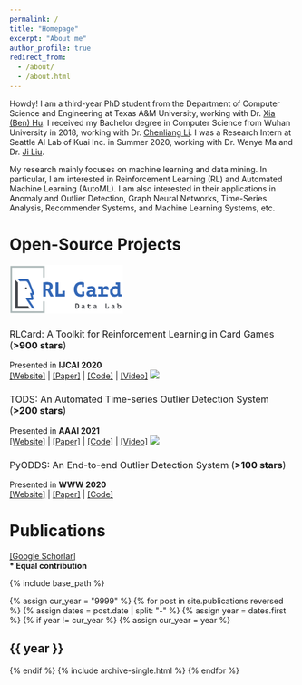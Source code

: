 ```yaml
---
permalink: /
title: "Homepage"
excerpt: "About me"
author_profile: true
redirect_from: 
  - /about/
  - /about.html
---
```


Howdy! I am a third-year PhD student from the Department of Computer Science and Engineering at Texas A&M University, working with Dr. [Xia (Ben) Hu](http://faculty.cs.tamu.edu/xiahu/). I received my Bachelor degree in Computer Science from Wuhan University in 2018, working with Dr. [Chenliang Li](http://www.lichenliang.net/). I was a Research Intern at Seattle AI Lab of Kuai Inc. in Summer 2020, working with Dr. Wenye Ma and Dr. [Ji Liu](http://jiliu-ml.org/).

My research mainly focuses on machine learning and data mining. In particular, I am interested in Reinforcement Learning (RL) and Automated Machine Learning (AutoML). I am also interested in their applications in Anomaly and Outlier Detection, Graph Neural Networks, Time-Series Analysis, Recommender Systems, and Machine Learning Systems, etc.

<h1> Open-Source Projects </h1>
<img src="https://raw.githubusercontent.com/datamllab/rlcard/master/docs/imgs/logo.jpg" width="200">
<h3 class="archive__item-title" itemprop="headline" style="font-weight:normal;"> RLCard: A Toolkit for Reinforcement Learning in Card Games (<b>>900 stars</b>) </h3>
Presented in <b> IJCAI 2020 </b>
<br>
<a href="http://rlcard.org/">[Website]</a>
|
<a href="https://daochenzha.github.io/files/rlcard-a-platform.pdf">[Paper]</a>
|
<a href="https://github.com/datamllab/rlcard">[Code]</a>
|
<a href="https://www.youtube.com/watch?v=krK2jmSdKZc">[Video]</a>

<img src="https://raw.githubusercontent.com/datamllab/tods/master/docs/img/tods_logo.png" width="200">
<h3 class="archive__item-title" itemprop="headline" style="font-weight:normal;"> TODS: An Automated Time-series Outlier Detection System (<b>>200 stars</b>) </h3>
Presented in <b>AAAI 2021</b>
<br>
<a href="https://tods-doc.github.io/">[Website]</a>
|
<a href="https://arxiv.org/pdf/2009.09822.pdf">[Paper]</a>
|
<a href="https://github.com/datamllab/tods">[Code]</a>
|
<a href="https://www.youtube.com/watch?v=H0bBXuDUe7s">[Video]</a>

<img src="https://daochenzha.github.io/files/pyodds_logo.jpg" width="200">
<h3 class="archive__item-title" itemprop="headline" style="font-weight:normal;"> PyODDS: An End-to-end Outlier Detection System (<b>>100 stars</b>) </h3>
Presented in <b> WWW 2020 </b>
<br>
<a href="http://pyodds.com/">[Website]</a>
|
<a href="http://dczha.com/files/pyodds-an-end.pdf">[Paper]</a>
|
<a href="https://github.com/datamllab/pyodds">[Code]</a>


<h1> Publications </h1>

<a href="https://scholar.google.com/citations?user=RXp2tEwAAAAJ&hl=en"> [Google Schorlar] </a>
<br>
<b> * Equal contribution </b>

{% include base_path %}

{% assign cur_year = "9999" %}
{% for post in site.publications reversed %}
  {% assign dates = post.date | split: "-" %}
  {% assign year = dates.first %}
  {% if year != cur_year %}
    {% assign cur_year = year %}
<h2> {{ year }} </h2>
  {% endif %}
  {% include archive-single.html %}
{% endfor %}

